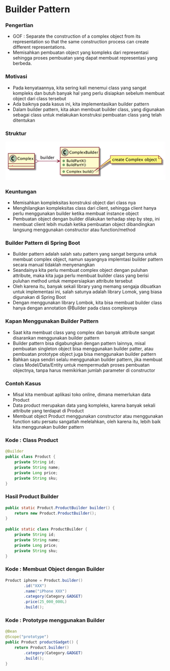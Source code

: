 # Builder Pattern

### Pengertian
- GOF : Separate the construction of a complex object from its representation so that the same construction process can create different representations.
- Memisahkan pembuatan object yang kompleks dari representasi sehingga proses pembuatan yang dapat membuat representasi yang berbeda.

### Motivasi
- Pada kenyataannya, kita sering kali menemui class yang sangat kompleks dan butuh banyak hal yang perlu disiapkan sebelum membuat object dari class tersebut
- Ada baiknya pada kasus ini, kita implementasikan builder pattern
- Dalam builder pattern, kita akan membuat builder class, yang digunakan sebagai class untuk melakukan konstruksi pembuatan class yang telah ditentukan

### Struktur
![screenshot1](screenshot/Screenshot_1.png)

### Keuntungan
- Memisahkan kompleksitas konstruksi object dari class nya
- Menghilangkan kompleksitas class dari client, sehingga client hanya perlu menggunakan builder ketika membuat instance object
- Pembuatan object dengan builder dilakukan terhadap step by step, ini membuat client lebih mudah ketika pembuatan object dibandingkan langsung menggunakan constructor atau function/method

### Builder Pattern di Spring Boot
- Builder pattern adalah salah satu pattern yang sangat berguna untuk membuat complex object, namun sayangnya implemtasi builder pattern secara manual tidaklah menyenangkan
- Seandainya kita perlu membuat complex object dengan puluhan attribute, maka kita juga perlu membuat builder class yang berisi puluhan method untuk mempersiapkan attribute tersebut
- Oleh karena itu, banyak sekali library yang memang sengaja dibuatkan untuk implementasi ini, salah satunya adalah library Lomok, yang biasa digunakan di Spring Boot
- Dengan menggunakan library Lombok, kita bisa membuat builder class hanya dengan annotation @Builder pada class complexnya

### Kapan Menggunakan Builder Pattern
- Saat kita membuat class yang complex dan banyak attribute sangat disarankan menggunakan builder pattern
- Builder pattern bisa digabungkan dengan pattern lainnya, misal pembuatan singleton object bisa menggunakan builder patter, atau pembuatan prototype object juga bisa menggunakan builder pattern
- Bahkan saya sendiri selalu menggunakan builder pattern, jika membuat class Model/Data/Entity untuk mempermudah proses pembuatan objectnya, tanpa harus memikirkan jumlah parameter di constructor

### Contoh Kasus
- Misal kita membuat aplikasi toko online, dimana memerlukan data Product
- Data product merupakan data yang kompleks, karena banyak sekali attribute yang terdapat di Product
- Membuat object Product menggunakan constructor atau menggunakan function satu persatu sangatlah melelahkan, oleh karena itu, lebih baik kita menggunakan builder pattern

### Kode : Class Product
```java
@Builder
public class Product {
    private String id;
    private String name;
    private Long price;
    private String sku;
}
```

### Hasil Product Builder
```java
public static Product.ProductBuilder builder() {
    return new Product.ProductBuilder();
}

public static class ProductBuilder {
    private String id;
    private String name;
    private Long price;
    private String sku;
}
```

### Kode : Membuat Object dengan Builder
```java
Product iphone = Product.builder()
        .id("XXX")
        .name("iPhone XXX")
        .category(Category.GADGET)
        .price(25_000_000L)
        .build();
```

### Kode : Prototype menggunakan Builder
```java
@Bean
@Scope("prototype")
public Product productGadget() {
    return Product.builder()
        .category(Category.GADGET)
        .build();
}
```